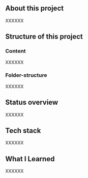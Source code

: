 ## About this project
XXXXXX

## Structure of this project
### Content
XXXXXX

### Folder-structure
XXXXXX


## Status overview
XXXXXX

## Tech stack
XXXXXX





## What I Learned
XXXXXX